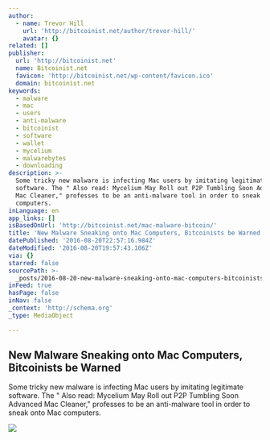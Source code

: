 ```yaml
---
author:
  - name: Trevor Hill
    url: 'http://bitcoinist.net/author/trevor-hill/'
    avatar: {}
related: []
publisher:
  url: 'http://bitcoinist.net'
  name: Bitcoinist.net
  favicon: 'http://bitcoinist.net/wp-content/favicon.ico'
  domain: bitcoinist.net
keywords:
  - malware
  - mac
  - users
  - anti-malware
  - bitcoinist
  - software
  - wallet
  - mycelium
  - malwarebytes
  - downloading
description: >-
  Some tricky new malware is infecting Mac users by imitating legitimate
  software. The " Also read: Mycelium May Roll out P2P Tumbling Soon Advanced
  Mac Cleaner," professes to be an anti-malware tool in order to sneak onto Mac
  computers.
inLanguage: en
app_links: []
isBasedOnUrl: 'http://bitcoinist.net/mac-malware-bitcoin/'
title: 'New Malware Sneaking onto Mac Computers, Bitcoinists be Warned'
datePublished: '2016-08-20T22:57:16.984Z'
dateModified: '2016-08-20T19:57:43.106Z'
via: {}
starred: false
sourcePath: >-
  _posts/2016-08-20-new-malware-sneaking-onto-mac-computers-bitcoinists-be-warn.md
inFeed: true
hasPage: false
inNav: false
_context: 'http://schema.org'
_type: MediaObject

---
```

<article style=""><h1>New Malware Sneaking onto Mac Computers, Bitcoinists be Warned</h1><p>Some tricky new malware is infecting Mac users by imitating legitimate software. The " Also read: Mycelium May Roll out P2P Tumbling Soon Advanced Mac Cleaner," professes to be an anti-malware tool in order to sneak onto Mac computers.</p><img src="http://bitcoinist.net/wp-content/uploads/2016/08/keyboard_reuters_311.jpg" /></article>